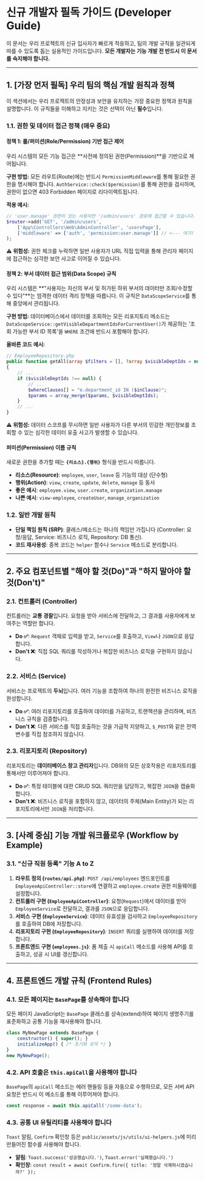 # 신규 개발자 필독 가이드 (Developer Guide)

이 문서는 우리 프로젝트의 신규 입사자가 빠르게 적응하고, 팀의 개발 규칙을 일관되게 따를 수 있도록 돕는 실용적인 가이드입니다. **모든 개발자는 기능 개발 전 반드시 이 문서를 숙지해야 합니다.**

---

## 1. [가장 먼저 필독] 우리 팀의 핵심 개발 원칙과 정책

이 섹션에서는 우리 프로젝트의 안정성과 보안을 유지하는 가장 중요한 정책과 원칙을 설명합니다. 이 규칙들을 이해하고 지키는 것은 선택이 아닌 **필수**입니다.

### 1.1. 권한 및 데이터 접근 정책 (매우 중요)

#### 정책 1: 롤/퍼미션(Role/Permission) 기반 접근 제어

우리 시스템의 모든 기능 접근은 **사전에 정의된 권한(Permission)**을 기반으로 제어됩니다.

**구현 방법:** 모든 라우트(Route)에는 반드시 `PermissionMiddleware`를 통해 필요한 권한을 명시해야 합니다. `AuthService::check($permission)`를 통해 권한을 검사하며, 권한이 없으면 403 Forbidden 페이지로 리다이렉트됩니다.

**적용 예시:**
```php
// 'user.manage' 권한이 있는 사용자만 '/admin/users' 경로에 접근할 수 있습니다.
$router->add('GET', '/admin/users',
    ['App\Controllers\Web\AdminController', 'usersPage'],
    ['middleware' => ['auth', 'permission:user.manage']] // <--- 여기!
);
```
**⚠️ 위험성:** 권한 체크를 누락하면 일반 사용자가 URL 직접 입력을 통해 관리자 페이지에 접근하는 심각한 보안 사고로 이어질 수 있습니다.

#### 정책 2: 부서 데이터 접근 범위(Data Scope) 규칙

우리 시스템은 **"사용자는 자신의 부서 및 허가된 하위 부서의 데이터만 조회/수정할 수 있다"**는 엄격한 데이터 격리 정책을 따릅니다. 이 규칙은 `DataScopeService`를 통해 중앙에서 관리됩니다.

**구현 방법:** 데이터베이스에서 데이터를 조회하는 모든 리포지토리 메소드는 `DataScopeService::getVisibleDepartmentIdsForCurrentUser()`가 제공하는 '조회 가능한 부서 ID 목록'을 `WHERE` 조건에 반드시 포함해야 합니다.

**올바른 코드 예시:**
```php
// EmployeeRepository.php
public function getAll(array $filters = [], ?array $visibleDeptIds = null)
{
    // ...
    if ($visibleDeptIds !== null) {
        // ...
        $whereClauses[] = "e.department_id IN ($inClause)";
        $params = array_merge($params, $visibleDeptIds);
    }
    // ...
}
```
**⚠️ 위험성:** 데이터 스코프를 무시하면 일반 사용자가 다른 부서의 민감한 개인정보를 조회할 수 있는 심각한 데이터 유출 사고가 발생할 수 있습니다.

#### 퍼미션(Permission) 이름 규칙
새로운 권한을 추가할 때는 **`{리소스}.{행위}`** 형식을 반드시 따릅니다.
- **리소스(Resource)**: `employee`, `user`, `leave` 등 기능의 대상 (단수형)
- **행위(Action)**: `view`, `create`, `update`, `delete`, `manage` 등 동사
- **좋은 예시**: `employee.view`, `user.create`, `organization.manage`
- **나쁜 예시**: `view-employee`, `createUser`, `manage_organization`

### 1.2. 일반 개발 원칙
-   **단일 책임 원칙 (SRP)**: 클래스/메소드는 하나의 책임만 가집니다 (Controller: 요청/응답, Service: 비즈니스 로직, Repository: DB 통신).
-   **코드 재사용성**: 중복 코드는 `helper` 함수나 `Service` 메소드로 분리합니다.

---

## 2. 주요 컴포넌트별 "해야 할 것(Do)"과 "하지 말아야 할 것(Don't)"

### 2.1. 컨트롤러 (Controller)
컨트롤러는 **교통 경찰**입니다. 요청을 받아 서비스에 전달하고, 그 결과를 사용자에게 보여주는 역할만 합니다.
-   **Do ✅**: `Request` 객체로 입력을 받고, `Service`를 호출하고, `View`나 `JSON`으로 응답합니다.
-   **Don't ❌**: 직접 SQL 쿼리를 작성하거나 복잡한 비즈니스 로직을 구현하지 않습니다.

### 2.2. 서비스 (Service)
서비스는 프로젝트의 **두뇌**입니다. 여러 기능을 조합하여 하나의 완전한 비즈니스 로직을 완성합니다.
-   **Do ✅**: 여러 리포지토리를 호출하여 데이터를 가공하고, 트랜잭션을 관리하며, 비즈니스 규칙을 검증합니다.
-   **Don't ❌**: 다른 서비스를 직접 호출하는 것을 가급적 지양하고, `$_POST`와 같은 전역 변수를 직접 참조하지 않습니다.

### 2.3. 리포지토리 (Repository)
리포지토리는 **데이터베이스 창고 관리자**입니다. DB와의 모든 상호작용은 리포지토리를 통해서만 이루어져야 합니다.
-   **Do ✅**: 특정 테이블에 대한 CRUD SQL 쿼리만을 담당하고, 복잡한 `JOIN`을 캡슐화합니다.
-   **Don't ❌**: 비즈니스 로직을 포함하지 않고, 데이터의 주체(Main Entity)가 되는 리포지토리에서만 `JOIN`을 처리합니다.

---

## 3. [사례 중심] 기능 개발 워크플로우 (Workflow by Example)

### 3.1. "신규 직원 등록" 기능 A to Z
1.  **라우트 정의 (`routes/api.php`)**: `POST /api/employees` 엔드포인트를 `EmployeeApiController::store`에 연결하고 `employee.create` 권한 미들웨어를 설정합니다.
2.  **컨트롤러 구현 (`EmployeeApiController`)**: 요청(`Request`)에서 데이터를 받아 `EmployeeService`로 전달하고, 결과를 `JSON`으로 응답합니다.
3.  **서비스 구현 (`EmployeeService`)**: 데이터 유효성을 검사하고 `EmployeeRepository`를 호출하여 DB에 저장합니다.
4.  **리포지토리 구현 (`EmployeeRepository`)**: `INSERT` 쿼리를 실행하여 데이터를 저장합니다.
5.  **프론트엔드 구현 (`employees.js`)**: 폼 제출 시 `apiCall` 메소드를 사용해 API를 호출하고, 성공 시 UI를 갱신합니다.

---

## 4. 프론트엔드 개발 규칙 (Frontend Rules)

### 4.1. 모든 페이지는 `BasePage`를 상속해야 합니다
모든 페이지 JavaScript는 `BasePage` 클래스를 상속(extend)하여 페이지 생명주기를 표준화하고 공통 기능을 재사용해야 합니다.
```javascript
class MyNewPage extends BasePage {
    constructor() { super(); }
    initializeApp() { /* 초기화 로직 */ }
}
new MyNewPage();
```

### 4.2. API 호출은 `this.apiCall`을 사용해야 합니다
`BasePage`의 `apiCall` 메소드는 에러 핸들링 등을 자동으로 수행하므로, 모든 서버 API 요청은 반드시 이 메소드를 통해 이루어져야 합니다.
```javascript
const response = await this.apiCall('/some-data');
```

### 4.3. 공통 UI 유틸리티를 사용해야 합니다
`Toast` 알림, `Confirm` 확인창 등은 `public/assets/js/utils/ui-helpers.js`에 미리 만들어진 함수를 사용해야 합니다.
- **알림**: `Toast.success('성공했습니다.')`, `Toast.error('실패했습니다.')`
- **확인창**: `const result = await Confirm.fire({ title: '정말 삭제하시겠습니까?' });`
